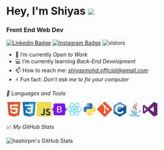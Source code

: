 
# Hey, I'm Shiyas <img src="https://media.giphy.com/media/hvRJCLFzcasrR4ia7z/giphy.gif" width="25px">
### Front End Web Dev
[![Linkedin Badge](https://img.shields.io/badge/-LinkedIn-blue?style=flat-square&logo=Linkedin&logoColor=white&link=https://www.linkedin.com/in/shiyas-mohammed-75382a215/)](https://www.linkedin.com/in/shiyas-mohammed-75382a215/)
[![Instagram Badge](https://img.shields.io/badge/-Instagram-D7008A?style=flat-square&labelColor=D7008A&logo=Instagram&logoColor=white&link=https://www.instagram.com/shiyasmohd/)](https://www.instagram.com/shiyasmohd/) <img alt="vistors" src="https://visitor-badge.glitch.me/badge?page_id=shiyasmohd.shiyasmohd"/>

- 🔭 I’m currently *Open to Work*
- 💻 I’m currently learning *Back-End Development*
- 📫 How to reach me: *shiyasmohd.official@gmail.com*
- ⚡ Fun fact: *Don't ask me to fix your computer*


*🔨 Languages and Tools*  

<img src="https://raw.githubusercontent.com/devicons/devicon/master/icons/html5/html5-original.svg" alt="html5" width="40" height="40"/><img src="https://raw.githubusercontent.com/devicons/devicon/master/icons/css3/css3-original.svg" alt="css3" width="40" height="40"/><img src="https://raw.githubusercontent.com/devicons/devicon/master/icons/javascript/javascript-original.svg" alt="javascript" width="40" height="40"/><img src="https://raw.githubusercontent.com/devicons/devicon/master/icons/bootstrap/bootstrap-original.svg" alt="css3" width="40" height="40"/><img src="https://raw.githubusercontent.com/devicons/devicon/master/icons/react/react-original.svg" alt="reactjs" width="40" height="40"/><img src="https://raw.githubusercontent.com/devicons/devicon/master/icons/python/python-original.svg" alt="python" width="40" height="40"/><img src="https://raw.githubusercontent.com/devicons/devicon/master/icons/git/git-original.svg" alt="git" width="40" height="40"/><img src="https://raw.githubusercontent.com/devicons/devicon/master/icons/c/c-original.svg" alt="vscode" width="40" height="40"/><img src="https://raw.githubusercontent.com/devicons/devicon/master/icons/java/java-original.svg" alt="vscode" width="40" height="40"/><img src="https://raw.githubusercontent.com/devicons/devicon/master/icons/visualstudio/visualstudio-plain.svg" alt="vscode" width="40" height="40"/>



*📈 My GitHub Stats*
<p align="left"><img alt="hashirpm's GitHub Stats" src="https://github-readme-stats.vercel.app/api?username=shiyasmohd&show_icons=true&hide_border=true&count_private=true&theme=tokyonight" />
  

